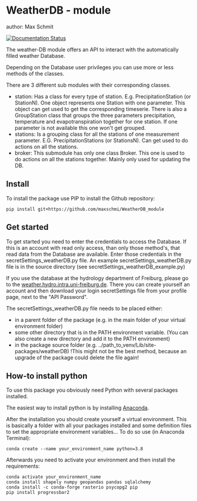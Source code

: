WeatherDB - module
==================
author: Max Schmit

[![Documentation Status](https://readthedocs.org/projects/weatherdb-module/badge/?version=latest)](https://weatherdb.readthedocs.io/en/latest/?badge=latest)

The weather-DB module offers an API to interact with the automatically filled weather Database.

Depending on the Database user privileges you can use more or less methods of the classes.

There are 3 different sub modules with their corresponding classes.

- station:
Has a class for every type of station. E.g. PrecipitationStation (or StationN). 
One object represents one Station with one parameter. 
This object can get used to get the corresponding timeserie.
There is also a GroupStation class that groups the three parameters precipitation, temperature and evapotranspiration together for one station. If one parameter is not available this one won't get grouped.
- stations:
Is a grouping class for all the stations of one measurement parameter. E.G. PrecipitationStations (or StationsN).
Can get used to do actions on all the stations.
- broker:
This submodule has only one class Broker. This one is used to do actions on all the stations together. Mainly only used for updating the DB.

Install
-------
To install the package use PIP to install the Github repository:

```
pip install git+https://github.com/maxschmi/WeatherDB_module
```

Get started
-----------
To get started you need to enter the credentials to access the Database. If this is an account with read only access, than only those method's, that read data from the Database are available.
Enter those credentials in the secretSettings_weatherDB.py file. An example secretSettings_weatherDB.py file is in the source directory (see secretSettings_weatherDB_example.py)

If you use the database at the hydrology department of Freiburg, please go to the [weather.hydro.intra.uni-freiburg.de](http://weather.hydro.intra.uni-freiburg.de). There you can create yourself an account and then download your login secretSettings file from your profile page, next to the "API Password".

The secretSettings_weatherDB.py file needs to be placed either:
- in a parent folder of the package (e.g. in the main folder of your virtual environment folder)
- some other directory that is in the PATH environment variable. (You can also create a new directory and add it to the PATH environment)
- in the package source folder (e.g. ../path_to_venv/Lib/site-packages/weatherDB) !This might not be the best method, because an upgrade of the package could delete the file again!

How-to install python
---------------------
To use this package you obviously need Python with several packages installed.

The easiest way to install python is by installing [Anaconda](https://www.anaconda.com/products/distribution).

After the installation you should create yourself a virtual environment. This is basically a folder with all your packages installed and some definition files to set the appropriate environment variables...
To do so use (in Anaconda Terminal): 

```
conda create --name your_environment_name python=3.8
```
Afterwards you need to activate your environment and then install the requirements:

```
conda activate your_environment_name
conda install shapely numpy geopandas pandas sqlalchemy
conda install -c conda-forge rasterio psycopg2 pip
pip install progressbar2
```
